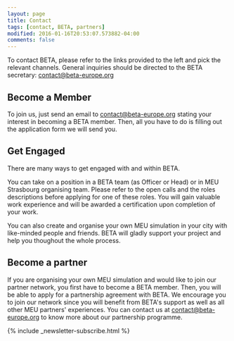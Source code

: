 ```yaml
---
layout: page
title: Contact
tags: [contact, BETA, partners]
modified: 2016-01-16T20:53:07.573882-04:00
comments: false
---
```


To contact BETA, please refer to the links provided to the left and pick the relevant channels. 
General inquiries should be directed to the BETA secretary: <contact@beta-europe.org>


## Become a Member

To join us, just send an email to <contact@beta-europe.org> stating your interest in becoming a BETA member. 
Then, all you have to do is filling out the application form we will send you. 


## Get Engaged

There are many ways to get engaged with and within BETA. 

You can take on a position in a BETA team (as Officer or Head) or in MEU Strasbourg organising team. 
Please refer to the open calls and the roles descriptions before applying for one of these roles. 
You will gain valuable work experience and will be awarded a certification upon completion of your work. 

You can also create and organise your own MEU simulation in your city with like-minded people and friends. 
BETA will gladly support your project and help you thoughout the whole process.   


## Become a partner

If you are organising your own MEU simulation and would like to join our partner network, you first have to become a BETA member. 
Then, you will be able to apply for a partnership agreement with BETA. 
We encourage you to join our network since you will benefit from BETA's support as well as all other MEU partners' experiences. 
You can contact us at contact@beta-europe.org to know more about our partnership programme. 

{% include _newsletter-subscribe.html %}